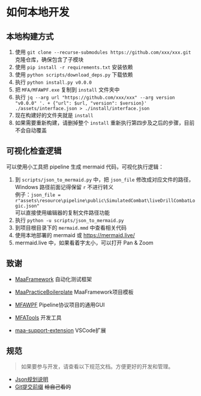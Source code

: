 # 如何本地开发
## 本地构建方式
1. 使用 `git clone --recurse-submodules https://github.com/xxx/xxx.git` 克隆仓库，确保包含了子模块
2. 使用 `pip install -r requirements.txt` 安装依赖
3. 使用 `python scripts/download_deps.py` 下载依赖
4. 执行 `python install.py v0.0.0`
5. 把 `MFA/MFAWPF.exe` 复制到 `install` 文件夹中
6. 执行 `jq --arg url "https://github.com/xxx/xxx" --arg version "v0.0.0" '. + {"url": $url, "version": $version}' ./assets/interface.json > ./install/interface.json`
7. 现在构建好的文件夹就是 `install`
8. 如果需要重新构建，请删掉整个 `install` 重新执行第四步及之后的步骤，目前不会自动覆盖

## 可视化检查逻辑
可以使用小工具把 pipeline 生成 mermaid 代码，可视化执行逻辑：
1. 到 `scripts/json_to_mermaid.py` 中，把 `json_file` 修改成对应文件的路径，Windows 路径前面记得保留 `r` 不进行转义  
    例子：`json_file = r"assets\resource\pipeline\public\SimulatedCombat\liveDrillCombatLogic.json"`  
    可以直接使用编辑器的复制文件路径功能
2. 执行 `python -u scripts/json_to_mermaid.py`
3. 到项目根目录下的 `mermaid.mmd` 中查看相关代码
4. 使用本地部署的 mermaid 或 https://mermaid.live/
5. mermaid.live 中，如果看着字太小，可以打开 Pan & Zoom

## 致谢

- [MaaFramework](https://github.com/MaaXYZ/MaaFramework) 自动化测试框架

- [MaaPracticeBoilerplate](https://github.com/MaaXYZ/MaaPracticeBoilerplate) MaaFramework项目模板

- [MFAWPF](https://github.com/SweetSmellFox/MFAWPF) Pipeline协议项目的通用GUI
- [MFATools](https://github.com/SweetSmellFox/MFATools) 开发工具
- [maa-support-extension](https://github.com/neko-para/maa-support-extension) VSCode扩展
## 规范
> 如果要参与开发，请查看以下规范文档。方便更好的开发和管理。

- [Json规划说明](/docs/Json文件说明.md)
- [Git提交前缀](/docs/Git提交前缀.md)  ~~给自己看的~~